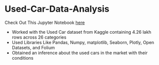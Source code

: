 # Used-Car-Data-Analysis
Check Out This Jupyter Notebook [here](https://jovian.com/deepakkumawat2120/used-cars-exploratory-data-analysis)

- Worked with the Used Car dataset from Kaggle containing 4.26 lakh rows across 26 categories
- Used Libraries Like Pandas, Numpy, matplotlib, Seaborn, Plotly, Open Datasets, and Folium
- Obtained an inference about the used cars in the market with their conditions
